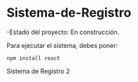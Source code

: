 <h1>Sistema-de-Registro</h1>

-Estado del proyecto: En construcción.

Para ejecutar el sistema, debes poner: 

```npm install react```

Sistema de Registro 2
